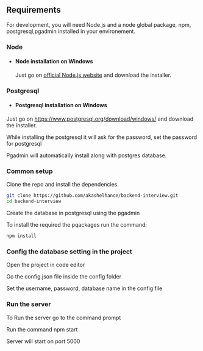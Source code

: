 ## Requirements

For development, you will need Node.js and a node global package, npm, postgresql,pgadmin installed in your environement.

### Node
- #### Node installation on Windows

  Just go on [official Node.js website](https://nodejs.org/) and download the installer.
  
 ### Postgresql
 
 - #### Postgresql installation on Windows

  Just go on https://www.postgresql.org/download/windows/ and download the installer.
  
  While installing the postgresql it will ask for the password, set the password for postgresql
  
  Pgadmin will automatically install along with postgres database.
  
 
### Common setup

Clone the repo and install the dependencies.

```bash
git clone https://github.com/akashelhance/backend-interview.git 
cd backend-interview
```
Create the database in postgresql using the pgadmin

To install the required the pqackages run the command:
```bash
npm install
```
 ### Config the database setting in the project


Open the project in code editor

Go the config.json file inside the config folder

Set the username, password, database name in the config file

### Run the server

  To Run the server go to the command prompt 
  
  Run the command npm start
  
  Server will start on port 5000
  
  
  


 
